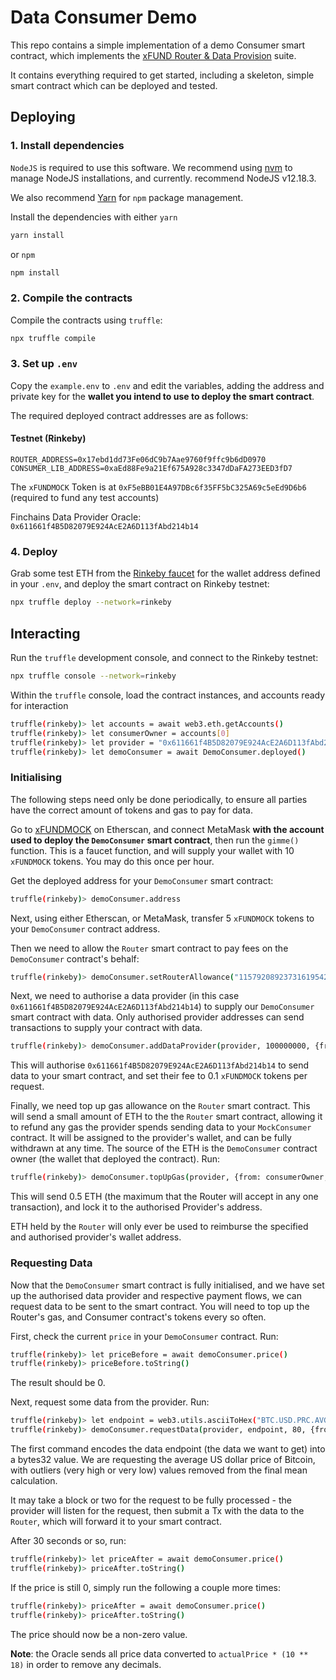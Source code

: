 # Data Consumer Demo

This repo contains a simple implementation of a demo Consumer smart contract, which 
implements the [xFUND Router & Data Provision](https://github.com/unification-com/xfund-router)
suite.

It contains everything required to get started, including a skeleton, simple smart contract
which can be deployed and tested.

## Deploying

### 1. Install dependencies

`NodeJS` is required to use this software. We recommend using 
[nvm](https://github.com/nvm-sh/nvm) to manage NodeJS installations, and currently.
recommend NodeJS v12.18.3.

We also recommend [Yarn](https://classic.yarnpkg.com/en/docs/install) for `npm`
package management.

Install the dependencies with either `yarn`

```bash 
yarn install
```

or `npm`

```bash 
npm install
```

### 2. Compile the contracts

Compile the contracts using `truffle`:

```bash 
npx truffle compile
```

### 3. Set up `.env`

Copy the `example.env` to `.env` and edit the variables, adding the address and private
key for the **wallet you intend to use to deploy the smart contract**.

The required deployed contract addresses are as follows:

#### Testnet (Rinkeby)

`ROUTER_ADDRESS=0x17ebd1dd73Fe06dC9b7Aae9760f9ffc9b6dD0970`  
`CONSUMER_LIB_ADDRESS=0xaEd88Fe9a21Ef675A928c3347dDaFA273EED3fD7`  

The `xFUNDMOCK` Token is at `0xF5eBB01E4A97DBc6f35FF5bC325A69c5eEd9D6b6` (required to 
fund any test accounts)

Finchains Data Provider Oracle: `0x611661f4B5D82079E924AcE2A6D113fAbd214b14`

### 4. Deploy

Grab some test ETH from the [Rinkeby faucet](https://faucet.rinkeby.io/) for the wallet
address defined in your `.env`, and deploy the smart contract on Rinkeby testnet:

```bash 
npx truffle deploy --network=rinkeby
```

## Interacting

Run the `truffle` development console, and connect to the Rinkeby testnet:

```bash
npx truffle console --network=rinkeby
```

Within the `truffle` console, load the contract instances, and accounts
ready for interaction

```bash 
truffle(rinkeby)> let accounts = await web3.eth.getAccounts()
truffle(rinkeby)> let consumerOwner = accounts[0]
truffle(rinkeby)> let provider = "0x611661f4B5D82079E924AcE2A6D113fAbd214b14"
truffle(rinkeby)> let demoConsumer = await DemoConsumer.deployed()
```

### Initialising

The following steps need only be done periodically, to ensure all parties have
the correct amount of tokens and gas to pay for data.

Go to [xFUNDMOCK](https://rinkeby.etherscan.io/address/0xF5eBB01E4A97DBc6f35FF5bC325A69c5eEd9D6b6#writeContract)
on Etherscan, and connect MetaMask **with the account used to deploy the `DemoConsumer`
smart contract**, then run the `gimme()` function. This is a faucet function, and will
supply your wallet with 10 `xFUNDMOCK` tokens. You may do this once per hour.

Get the deployed address for your `DemoConsumer` smart contract:

```bash 
truffle(rinkeby)> demoConsumer.address
```

Next, using either Etherscan, or MetaMask, transfer 5 `xFUNDMOCK` tokens to your
`DemoConsumer` contract address.

Then we need to allow the `Router` smart contract to pay fees on the `DemoConsumer` contract's
behalf:

```bash 
truffle(rinkeby)> demoConsumer.setRouterAllowance("115792089237316195423570985008687907853269984665640564039457584007913129639935", true, {from: consumerOwner})
```

Next, we need to authorise a data provider (in this case `0x611661f4B5D82079E924AcE2A6D113fAbd214b14`)
to supply our `DemoConsumer` smart contract with data. Only authorised provider addresses
can send transactions to supply your contract with data.

```bash 
truffle(rinkeby)> demoConsumer.addDataProvider(provider, 100000000, {from: consumerOwner})
```

This will authorise `0x611661f4B5D82079E924AcE2A6D113fAbd214b14` to send data to your
smart contract, and set their fee to 0.1 `xFUNDMOCK` tokens per request.

Finally, we need top up gas allowance on the `Router` smart contract. This will send 
a small amount of ETH to the the `Router` smart contract, allowing it to refund any 
gas the provider spends sending data to your `MockConsumer` contract. It will be 
assigned to the provider's wallet, and can be fully withdrawn at any time. The
source of the ETH is the `DemoConsumer` contract owner (the wallet that deployed the 
contract). Run:

```bash
truffle(rinkeby)> demoConsumer.topUpGas(provider, {from: consumerOwner, value: 500000000000000000})
```

This will send 0.5 ETH (the maximum that the Router will accept in any one transaction),
and lock it to the authorised Provider's address.

ETH held by the `Router` will only ever be used to reimburse the specified and 
authorised provider's wallet address.

### Requesting Data

Now that the `DemoConsumer` smart contract is fully initialised, and we have set up the
authorised data provider and respective payment flows, we can request data to be sent to
the smart contract. You will need to top up the Router's gas, and Consumer contract's 
tokens every so often.

First, check the current `price` in your `DemoConsumer` contract. Run:

```bash
truffle(rinkeby)> let priceBefore = await demoConsumer.price()
truffle(rinkeby)> priceBefore.toString()
```

The result should be 0.

Next, request some data from the provider. Run:

```bash
truffle(rinkeby)> let endpoint = web3.utils.asciiToHex("BTC.USD.PRC.AVG.IDQ")
truffle(rinkeby)> demoConsumer.requestData(provider, endpoint, 80, {from: consumerOwner})
```

The first command encodes the data endpoint (the data we want to get) into a bytes32
value. We are requesting the average US dollar price of Bitcoin, with outliers (very high
or very low) values removed from the final mean calculation.

It may take a block or two for the request to be fully processed - the provider will listen for
the request, then submit a Tx with the data to the `Router`, which will forward it to
your smart contract.

After 30 seconds or so, run:

```bash
truffle(rinkeby)> let priceAfter = await demoConsumer.price()
truffle(rinkeby)> priceAfter.toString()
```

If the price is still 0, simply run the following a couple more times:

```bash
truffle(rinkeby)> priceAfter = await demoConsumer.price()
truffle(rinkeby)> priceAfter.toString()
```

The price should now be a non-zero value.

**Note**: the Oracle sends all price data converted to `actualPrice * (10 ** 18)` in
order to remove any decimals.
